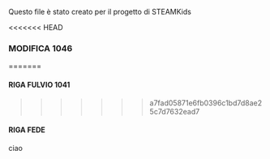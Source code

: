 Questo file è stato creato per il progetto di STEAMKids

<<<<<<< HEAD
### MODIFICA 1046
=======

#### RIGA FULVIO 1041
>>>>>>> a7fad05871e6fb0396c1bd7d8ae25c7d7632ead7

#### RIGA FEDE 
ciao
